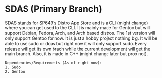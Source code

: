 # SDAS (Primary Branch)
SDAS stands for SP649's Distro App Store and is a CLI (might change) where you can get used to the CLI. It is mainly made for Gentoo but will support Debian, Fedora, Arch, and Arch based distros. The 1st version will only support Gentoo for now. It is just a hobby project nothing big. It will be able to use sudo or doas but right now it will only support sudo. Every release will get its own brach while the current development will get the main branch. Also, it is made in C++ (might change later but prob not).
```
Dependencies/Requirements (As of right now):
1. Sudo
2. Gentoo
```
